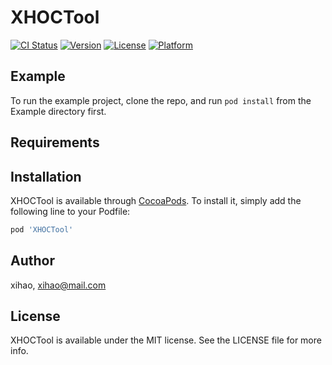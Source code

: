 # XHOCTool

[![CI Status](https://img.shields.io/travis/xihao/XHOCTool.svg?style=flat)](https://travis-ci.org/xihao/XHOCTool)
[![Version](https://img.shields.io/cocoapods/v/XHOCTool.svg?style=flat)](https://cocoapods.org/pods/XHOCTool)
[![License](https://img.shields.io/cocoapods/l/XHOCTool.svg?style=flat)](https://cocoapods.org/pods/XHOCTool)
[![Platform](https://img.shields.io/cocoapods/p/XHOCTool.svg?style=flat)](https://cocoapods.org/pods/XHOCTool)

## Example

To run the example project, clone the repo, and run `pod install` from the Example directory first.

## Requirements

## Installation

XHOCTool is available through [CocoaPods](https://cocoapods.org). To install
it, simply add the following line to your Podfile:

```ruby
pod 'XHOCTool'
```

## Author

xihao, xihao@mail.com

## License

XHOCTool is available under the MIT license. See the LICENSE file for more info.
